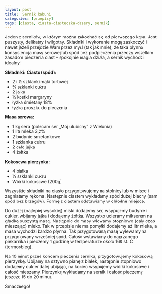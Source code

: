 ```yaml
---
layout: post
title:  Sernik babuni
categories: [przepisy]
tags: [ciasta, ciasta-ciasteczka-desery, sernik]
---
```

Jeden z serników, w którym można zakochać się od pierwszego kęsa. Jest puszysty, delikatny i wilgotny. Składniki i wykonanie mogą zaskoczyć i nawet jeżeli przejdzie Wam przez myśl (tak jak mnie), że taka płynna konsystencja masy serowej lub spód bez podpieczenia przeczy wszelkim zasadom pieczenia ciast – spokojnie magia działa, a sernik wychodzi idealny!

**Składniki:**
**Ciasto (spód):**
* 2 i ½ szklanki mąki tortowej
* ¾ szklanki cukru
* 2 jajka
* ¼ kostki margaryny
* łyżka śmietany 18%
* łyżka proszku do pieczenia


**Masa serowa:**
* 1 kg sera (polecam ser „Mój ulubiony” z Wielunia)
* 1 litr mleka 3,2%
* 2 budynie śmietankowe
* 1 szklanka cukru
* 2 całe jajka
* 4 żółtka


**Kokosowa pierzynka:**
* 4 białka
* ½ szklanki cukru
* Wiórki kokosowe (200g)


Wszystkie składniki na ciasto przygotowujemy na stolnicy lub w misce i zagniatamy rękoma. Następnie ciastem wykładamy spód dużej blachy (sam spód bez brzegów). Formę z ciastem odstawiamy w chłodne miejsce.

Do dużej (najlepiej wysokiej) miski dodajemy ser, wsypujemy budynie i cukier, wbijamy jajka i dodajemy żółtka. Wszystko ucieramy mikserem na gładką puszystą masę. Następnie do masy wlewamy stopniowo (cały czas mieszając) mleko. Tak w przepisie nie ma pomyłki dodajemy aż litr mleka, a masa wychodzi bardzo płynna. Tak przygotowaną masę wylewamy na przygotowany wcześniej spód. Całość wstawiamy do nagrzanego piekarnika i pieczemy 1 godzinę w temperaturze około 160 st. C (termoobieg).

Na 10 minut przed końcem pieczenia sernika, przygotowujemy kokosową pierzynkę. Ubijamy na sztywno pianę z białek, następnie stopniowo dodajemy cukier dalej ubijając, na koniec wsypujemy wiórki kokosowe i całość mieszamy. Pierzynkę wykładamy na sernik i całość pieczemy jeszcze 15 do 20 minut.

Smacznego!
    